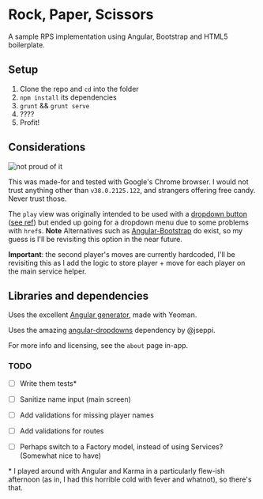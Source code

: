 # Rock, Paper, Scissors

A sample RPS implementation using Angular, Bootstrap and HTML5 boilerplate.


## Setup

1. Clone the repo and `cd` into the folder
2. `npm install` its dependencies
3. `grunt` && `grunt serve`
4. ????
5. Profit!


## Considerations

![not proud of it](http://s2.favim.com/orig/36/disgusting-moe-proud-simpsons-the-simpsons-Favim.com-291281.gif)

This was made-for and tested with Google's Chrome browser. I would not trust anything other than `v38.0.2125.122`, and strangers offering free candy. Never trust those.

The `play` view was originally intended to be used with a [dropdown button] \([see ref][image-preview]) but ended up going for a dropdown menu due to some problems with `href`s. 
**Note** Alternatives such as [Angular-Bootstrap] do exist, so my guess is I'll be revisiting this option in the near future.

**Important**: the second player's moves are currently hardcoded, I'll be revisiting this as I add the logic to store player + move for each player on the main service helper.

## Libraries and dependencies

Uses the excellent [Angular generator][generator-angular], made with Yeoman. 

Uses the amazing [angular-dropdowns](https://github.com/jseppi/angular-dropdowns) dependency by @jseppi.

For more info and licensing, see the `about` page in-app.


### TODO

- [ ] Write them tests\*
- [ ] Sanitize name input (main screen)
- [ ] Add validations for missing player names
- [ ] Add validations for routes
- [ ] Perhaps switch to a Factory model, instead of using Services? (Somewhat nice to have)


\* I played around with Angular and Karma in a particularly flew-ish afternoon (as in, I had this horrible cold with fever and whatnot), so there's that.

[dropdown button]: http://getbootstrap.com/components/#btn-dropdowns
[image-preview]: https://www.dropbox.com/s/erve0y8uy45hm16/Screenshot%202014-11-21%2001.43.04.png?dl=0
[generator-angular]: https://github.com/yeoman/generator-angular 
[Angular-Bootstrap]: http://angular-ui.github.io/bootstrap/#/getting_started
